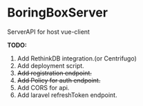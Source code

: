 # BoringBoxServer
ServerAPI for host vue-client 

**TODO:**
1. Add RethinkDB integration.(or Centrifugo)
2. Add deployment script.
3. ~~Add registration endpoint.~~
4. ~~Add Policy for auth endpoint.~~
5. Add CORS for api.
6. Add laravel refreshToken endpoint.
